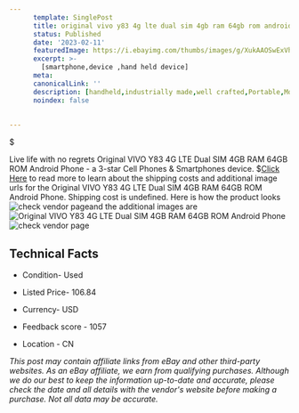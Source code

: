 ```yaml
---
      template: SinglePost
      title: original vivo y83 4g lte dual sim 4gb ram 64gb rom android phone
      status: Published
      date: '2023-02-11'
      featuredImage: https://i.ebayimg.com/thumbs/images/g/XukAAOSwExVhtF8S/s-l225.jpg
      excerpt: >-
        [smartphone,device ,hand held device]
      meta:
      canonicalLink: ''
      description: [handheld,industrially made,well crafted,Portable,Mobile,Compact,Convenient,Lightweight,Maneuverable,Man-portable,Miniature,Carriable,Hand-held,Light,Holdable,Transportable,Mobile device,Pocket-sized,On-the-go,Wireless,Cordless,Compact size,Convenient size, smartphone,device ,hand held device]
      noindex: false
      
        
---
```

$

Live life with no regrets Original VIVO Y83 4G LTE Dual SIM 4GB RAM 64GB ROM Android Phone - a 3-star Cell Phones & Smartphones device.
$[Click Here](https://www.ebay.com/itm/144414745181?hash=item219fca225d%3Ag%3AXukAAOSwExVhtF8S&mkevt=1&mkcid=1&mkrid=711-53200-19255-0&campid=%253CePNCampaignId%253E&customid=%253CreferenceId%253E&toolid=10049) to read more to learn about the shipping costs and additional image urls for the Original VIVO Y83 4G LTE Dual SIM 4GB RAM 64GB ROM Android Phone. Shipping cost is undefined. Here is how the product looks ![check vendor page](https://i.ebayimg.com/thumbs/images/g/XukAAOSwExVhtF8S/s-l225.jpg)and the additional images are![Original VIVO Y83 4G LTE Dual SIM 4GB RAM 64GB ROM Android Phone](https://i.ebayimg.com/images/g/XukAAOSwExVhtF8S/s-l960.jpg)![check vendor page](https://origin-galleryplus.ebayimg.com/ws/web/144414745181_2_0_1/225x225.jpg,https://origin-galleryplus.ebayimg.com/ws/web/144414745181_3_0_1/225x225.jpg,https://origin-galleryplus.ebayimg.com/ws/web/144414745181_4_0_1/225x225.jpg)



 ## Technical Facts 



     
      

 - Condition- Used 


      

 - Listed Price- 106.84 


      

 - Currency- USD 


      

 - Feedback score - 1057 


      

 - Location - CN 


      
      

 *_This post may contain affiliate links from eBay and other third-party websites. As an eBay affiliate, we earn from qualifying purchases. Although we do our best to keep the information up-to-date and accurate, please check the date and all details with the vendor's website before making a purchase. Not all data may be accurate._*






